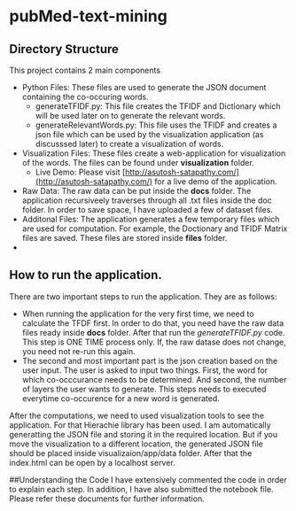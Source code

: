 # pubMed-text-mining
## Directory Structure
This project contains 2 main components
- Python Files: These files are used to generate the JSON document containing the co-occuring words.
  - generateTFIDF.py: This file creates the TFIDF and Dictionary which will be used later on to generate the relevant words.
  - generateRelevantWords.py: This file uses the TFIDF and creates a json file which can be used by the visualization application (as discusssed later) to create a visualization of words.
- Visualization Files: These files create a web-application for visualization of the words. The files can be found under **visualization** folder.
  - Live Demo: Please visit [http://asutosh-satapathy.com/](http://asutosh-satapathy.com/) for a live demo of the application.
- Raw Data: The raw data can be put inside the **docs** folder. The application recursiveely traverses through all .txt files inside the doc folder. In order to save space, I have uploaded a few of dataset files.
- Additonal Files: The application generates a few temporary files which are used for computation. For example, the Doctionary and TFIDF Matrix files are saved. These files are stored inside **files** folder.
- 
## How to run the application.
There are two important steps to run the application. They are as follows:
- When running the application for the very first time, we need to calculate the TFDF first. In order to do that, you need have the raw data files ready inside **docs** folder. After that run the *generateTFIDF.py* code. This step is ONE TIME process only. If, the raw datase does not change, you need not re-run this again.
- The second and most important part is the json creation based on the user input. The user is asked to input two things. First, the word for which co-occcurance needs to be determined. And second, the number of layers the user wants to generate. This steps needs to executed everytime co-occurence for a new word is generated.

After the computations, we need to used visualization tools to see the application. For that Hierachie library has been used.  I am automatically generatting the JSON file and storing it in the required location. But if you move the visualization to a different location, the generated JSON file should be placed inside visualizaion/app/data folder. After that the index.html can be open by a localhost server.

##Understanding the Code
I have extensively commented the code in order to explain each step. In addition, I have also submitted the notebook file. Please refer these documents for further information.
